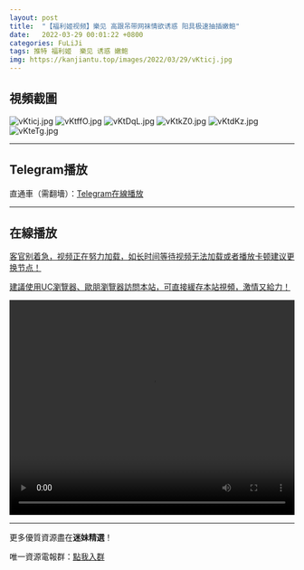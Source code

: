```yaml
---
layout: post
title:  "【福利姬视频】樂见 高跟吊带网袜情欲诱惑 阳具极速抽插嫩鲍"
date:   2022-03-29 00:01:22 +0800
categories: FuLiJi
tags: 推特 福利姬  樂见 诱惑 嫩鲍
img: https://kanjiantu.top/images/2022/03/29/vKticj.jpg
---
```



## 視頻截圖

![vKticj.jpg](https://kanjiantu.top/images/2022/03/29/vKticj.jpg)
![vKtffO.jpg](https://kanjiantu.top/images/2022/03/29/vKtffO.jpg)
![vKtDqL.jpg](https://kanjiantu.top/images/2022/03/29/vKtDqL.jpg)
![vKtkZ0.jpg](https://kanjiantu.top/images/2022/03/29/vKtkZ0.jpg)
![vKtdKz.jpg](https://kanjiantu.top/images/2022/03/29/vKtdKz.jpg)
![vKteTg.jpg](https://kanjiantu.top/images/2022/03/29/vKteTg.jpg)

* * *
## Telegram播放

直通車（需翻墻）：[Telegram在線播放](https://t.me/mimeijingxuan/129)

* * *
## 在線播放
<u>客官别着急，视频正在努力加载，如长时间等待视频无法加载或者播放卡顿建议更换节点！</u>

<u>建議使用UC瀏覽器、歐朋瀏覽器訪問本站，可直接緩存本站視頻，激情又給力！</u>
<center><video src="https://publer.io/uploads/tmp/1648497079-25086-0749-7258/eac64e1defdead4728e779d9c7232262.mp4" width="100%" height="380px" controls="controls"></video></center>


* * *
更多優質資源盡在**迷妹精選**！

唯一資源電報群：[點我入群](https://t.me/mimeijingxuan)


